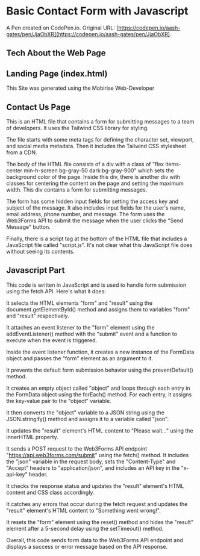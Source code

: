 # Basic Contact Form with Javascript

A Pen created on CodePen.io. Original URL: [https://codepen.io/aash-gates/pen/JjaObXR](https://codepen.io/aash-gates/pen/JjaObXR).

## Tech About the Web Page
## Landing Page (index.html)

This Site was generated using the Mobirise Web-Developer

## Contact Us Page
This is an HTML file that contains a form for submitting messages to a team of developers. It uses the Tailwind CSS library for styling.

The file starts with some meta tags for defining the character set, viewport, and social media metadata. Then it includes the Tailwind CSS stylesheet from a CDN.

The body of the HTML file consists of a div with a class of "flex items-center min-h-screen bg-gray-50 dark:bg-gray-900" which sets the background color of the page. Inside this div, there is another div with classes for centering the content on the page and setting the maximum width. This div contains a form for submitting messages.

The form has some hidden input fields for setting the access key and subject of the message. It also includes input fields for the user's name, email address, phone number, and message. The form uses the Web3Forms API to submit the message when the user clicks the "Send Message" button.

Finally, there is a script tag at the bottom of the HTML file that includes a JavaScript file called "script.js". It's not clear what this JavaScript file does without seeing its contents.

## Javascript Part

This code is written in JavaScript and is used to handle form submission using the fetch API. Here's what it does:

It selects the HTML elements "form" and "result" using the document.getElementById() method and assigns them to variables "form" and "result" respectively.

It attaches an event listener to the "form" element using the addEventListener() method with the "submit" event and a function to execute when the event is triggered.

Inside the event listener function, it creates a new instance of the FormData object and passes the "form" element as an argument to it.

It prevents the default form submission behavior using the preventDefault() method.

It creates an empty object called "object" and loops through each entry in the FormData object using the forEach() method. For each entry, it assigns the key-value pair to the "object" variable.

It then converts the "object" variable to a JSON string using the JSON.stringify() method and assigns it to a variable called "json".

It updates the "result" element's HTML content to "Please wait..." using the innerHTML property.

It sends a POST request to the Web3Forms API endpoint "https://api.web3forms.com/submit" using the fetch() method. It includes the "json" variable in the request body, sets the "Content-Type" and "Accept" headers to "application/json", and includes an API key in the "x-api-key" header.

It checks the response status and updates the "result" element's HTML content and CSS class accordingly.

It catches any errors that occur during the fetch request and updates the "result" element's HTML content to "Something went wrong!".

It resets the "form" element using the reset() method and hides the "result" element after a 5-second delay using the setTimeout() method.

Overall, this code sends form data to the Web3Forms API endpoint and displays a success or error message based on the API response.

